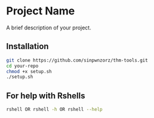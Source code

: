 # Project Name

A brief description of your project.

## Installation

```bash
git clone https://github.com/sinpwnzorz/thm-tools.git
cd your-repo
chmod +x setup.sh
./setup.sh
```
## For help with Rshells
```bash
rshell OR rshell -h OR rshell --help
